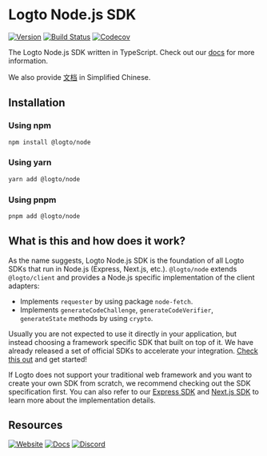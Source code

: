 # Logto Node.js SDK

[![Version](https://img.shields.io/npm/v/@logto/node)](https://www.npmjs.com/package/@logto/node)
[![Build Status](https://github.com/logto-io/js/actions/workflows/main.yml/badge.svg)](https://github.com/logto-io/js/actions/workflows/main.yml)
[![Codecov](https://img.shields.io/codecov/c/github/logto-io/js)](https://app.codecov.io/gh/logto-io/js?branch=master)

The Logto Node.js SDK written in TypeScript. Check out our [docs](https://docs.logto.io/sdk/JavaScript/node/) for more information.

We also provide [文档](https://docs.logto.io/zh-cn/sdk/JavaScript/node/) in Simplified Chinese.

## Installation

### Using npm

```bash
npm install @logto/node
```

### Using yarn

```bash
yarn add @logto/node
```

### Using pnpm

```bash
pnpm add @logto/node
```

## What is this and how does it work?

As the name suggests, Logto Node.js SDK is the foundation of all Logto SDKs that run in Node.js (Express, Next.js, etc.). `@logto/node` extends `@logto/client` and provides a Node.js specific implementation of the client adapters:

- Implements `requester` by using package `node-fetch`.
- Implements `generateCodeChallenge`, `generateCodeVerifier`, `generateState` methods by using `crypto`.

Usually you are not expected to use it directly in your application, but instead choosing a framework specific SDK that built on top of it. We have already released a set of official SDKs to accelerate your integration. [Check this out](https://docs.logto.io/docs/recipes/integrate-logto/) and get started!

If Logto does not support your traditional web framework and you want to create your own SDK from scratch, we recommend checking out the SDK specification first. You can also refer to our [Express SDK](https://github.com/logto-io/js/tree/master/packages/express) and [Next.js SDK](https://github.com/logto-io/js/tree/master/packages/next) to learn more about the implementation details.

## Resources

[![Website](https://img.shields.io/badge/website-logto.io-8262F8.svg)](https://logto.io/)
[![Docs](https://img.shields.io/badge/docs-logto.io-green.svg)](https://docs.logto.io/sdk/JavaScript/browser/)
[![Discord](https://img.shields.io/discord/965845662535147551?logo=discord&logoColor=ffffff&color=7389D8&cacheSeconds=600)](https://discord.gg/UEPaF3j5e6)
